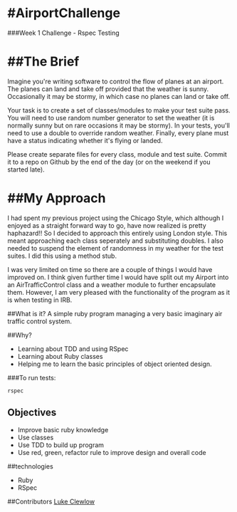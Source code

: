 #AirportChallenge
================

###Week 1 Challenge - Rspec Testing

##The Brief
==========

Imagine you're writing software to control the flow of planes at an airport. The planes can land and take off provided that the weather is sunny. Occasionally it may be stormy, in which case no planes can land or take off.

Your task is to create a set of classes/modules to make your test suite pass. You will need to use random number generator to set the weather (it is normally sunny but on rare occasions it may be stormy). In your tests, you'll need to use a double to override random weather. Finally, every plane must have a status indicating whether it's flying or landed.

Please create separate files for every class, module and test suite. Commit it to a repo on Github by the end of the day (or on the weekend if you started late).


##My Approach
============

I had spent my previous project using the Chicago Style, which although I enjoyed as a straight forward way to go, have now realized is pretty haphazard!! So I decided to approach this entirely using London style. This meant approaching each class seperately and substituting doubles. I also needed to suspend the element of randomness in my weather for the test suites. I did this using a method stub.

I was very limited on time so there are a couple of things I would have improved on. I think given further time I would have split out my Airport into an AirTrafficControl class and a weather module to further encapsulate them. However, I am very pleased with the functionality of the program as it is when testing in IRB.

##What is it? 
A simple ruby program managing a very basic imaginary air traffic control system. 

##Why?
* Learning about TDD and using RSpec
* Learning about Ruby classes
* Helping me to learn the basic principles of object oriented design. 

###To run tests:
```
rspec
```

Objectives
-----
* Improve basic ruby knowledge
* Use classes
* Use TDD to build up program
* Use red, green, refactor rule to improve design and overall code

##technologies
* Ruby
* RSpec

##Contributors
[Luke Clewlow](https://github.com/lukeclewlow)  

